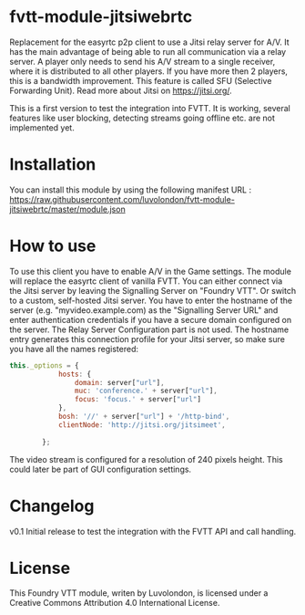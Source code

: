 # fvtt-module-jitsiwebrtc
Replacement for the easyrtc p2p client to use a Jitsi relay server for A/V. It has the main advantage of being able to run all communication via a relay server. A player only needs to send his A/V stream to a single receiver, where it is distributed to all other players. If you have more then 2 players, this is a bandwidth improvement. This feature is called SFU (Selective Forwarding Unit). Read more about Jitsi on https://jitsi.org/.

This is a first version to test the integration into FVTT. It is working, several features like user blocking, detecting streams going offline etc. are not implemented yet.

# Installation
You can install this module by using the following manifest URL : https://raw.githubusercontent.com/luvolondon/fvtt-module-jitsiwebrtc/master/module.json

# How to use
To use this client you have to enable A/V in the Game settings. The module will replace the easyrtc client of vanilla FVTT.
You can either connect via the Jitsi server by leaving the Signalling Server on "Foundry VTT". Or switch to a custom, self-hosted Jitsi server. You have to enter the hostname of the server (e.g. "myvideo.example.com) as the "Signalling Server URL" and enter authentication credentials if you have a secure domain configured on the server. 
The Relay Server Configuration part is not used.
The hostname entry generates this connection profile for your Jitsi server, so make sure you have all the names registered:
```javascript
this._options = {
			hosts: {
				domain: server["url"],
				muc: 'conference.' + server["url"],
				focus: 'focus.' + server["url"]
			},
			bosh: '//' + server["url"] + '/http-bind',
			clientNode: 'http://jitsi.org/jitsimeet',
			
		};
```
The video stream is configured for a resolution of 240 pixels height. This could later be part of GUI configuration settings.

# Changelog

v0.1
Initial release to test the integration with the FVTT API and call handling. 

# License
This Foundry VTT module, writen by Luvolondon, is licensed under a Creative Commons Attribution 4.0 International License.

